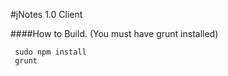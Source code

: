 #jNotes 1.0 Client

####How to Build. (You must have grunt installed)
```
 sudo npm install
 grunt
```